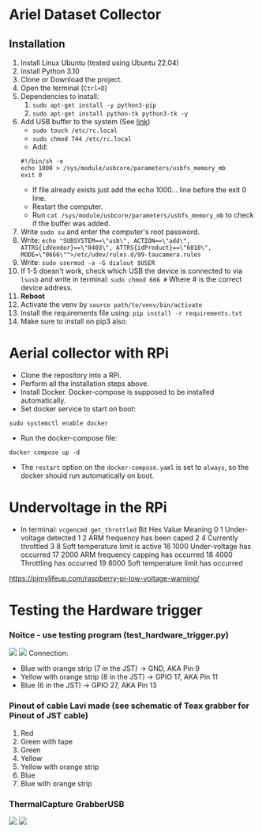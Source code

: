 # Ariel Dataset Collector

## Installation

1. Install Linux Ubuntu (tested using Ubuntu 22.04)
2. Install Python 3.10
3. Clone or Download the project.
4. Open the terminal (`Ctrl+D`)
5. Dependencies to install:
   1. `sudo apt-get install -y python3-pip`
   2. `sudo apt-get install python-tk python3-tk -y`
6. Add USB buffer to the system (See [link](https://www.flir.com/support-center/iis/machine-vision/application-note/understanding-usbfs-on-linux/))
   - ```sudo touch /etc/rc.local```
   - ```sudo chmod 744 /etc/rc.local```
   - Add:
   ```
   #!/bin/sh -e
   echo 1000 > /sys/module/usbcore/parameters/usbfs_memory_mb
   exit 0
   ```
   - If file already exists just add the echo 1000... line before the exit 0 line.
   - Restart the computer.
   - Run ```cat /sys/module/usbcore/parameters/usbfs_memory_mb``` to check if the buffer was added.
7. Write `sudo su` and enter the computer's root password.
8. Write:
   `echo "SUBSYSTEM==\"usb\", ACTION==\"add\", ATTRS{idVendor}==\"0403\", ATTRS{idProduct}==\"6010\", MODE=\"0666\"">/etc/udev/rules.d/99-taucamera.rules`
9. Write:
   `sudo usermod -a -G dialout $USER`
10. If 1-5 doesn't work, check which USB the device is connected to via `lsusb` and write in terminal:
    `sudo chmod 666 #` Where # is the correct device address.
11. **Reboot**
12. Activate the venv by `source path/to/venv/bin/activate`
13. Install the requirements file using:
    `pip install -r requirements.txt`
14. Make sure to install on pip3 also.

# Aerial collector with RPi

- Clone the repository into a RPi.
- Perform all the installation steps above.
- Install Docker. Docker-compose is supposed to be installed automatically.
- Set docker service to start on boot:

```
sudo systemctl enable docker
```

- Run the docker-compose file:

```
docker compose up -d
```

- The `restart` option on the `docker-compose.yaml` is set to `always`, so the docker should run automatically on boot.

# Undervoltage in the RPi
- In terminal:
```vcgencmd get_throttled```
Bit	Hex Value	Meaning
0	1	Under-voltage detected
1	2	ARM frequency has been caped
2	4	Currently throttled
3	8	Soft temperature limit is active
16	1000	Under-voltage has occurred
17	2000	ARM frequency capping has occurred
18	4000	Throttling has occurred
19	8000	Soft temperature limit has occurred

https://pimylifeup.com/raspberry-pi-low-voltage-warning/


# Testing the Hardware trigger
### Noitce - use testing program (test_hardware_trigger.py)
![](devices/rpi_gpio_real.png)
![](devices/rpi_gpio_scheme.png)
Connection:
   - Blue with orange strip (7 in the JST) -> GND, AKA Pin 9
   - Yellow with orange strip (8 in the JST) -> GPIO 17, AKA Pin 11
   - Blue (6 in the JST) -> GPIO 27, AKA Pin 13



### Pinout of cable Lavi made (see schematic of Teax grabber for Pinout of JST cable)
1. Red
2. Green with tape
3. Green
4. Yellow
5. Yellow with orange strip
6. Blue
7. Blue with orange strip

### ThermalCapture GrabberUSB
![](devices/ImageTeaxGrabber2.png)
![](devices/PinoutTeaxGrabber2.png)